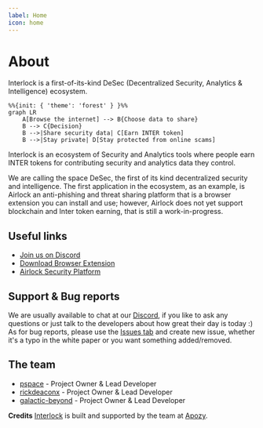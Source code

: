 ```yaml
---
label: Home
icon: home
---
```


# About

Interlock is a first-of-its-kind DeSec (Decentralized Security, Analytics & Intelligence) ecosystem.

```mermaid
%%{init: { 'theme': 'forest' } }%%
graph LR
    A[Browse the internet] --> B{Choose data to share}
    B --> C{Decision}
    B -->|Share security data| C[Earn INTER token]
    B -->|Stay private| D[Stay protected from online scams]
```

Interlock is an ecosystem of Security and Analytics tools where people earn INTER
tokens for contributing security and analytics data they control.

We are calling the space DeSec, the first of its kind decentralized security and intelligence. The first application in the ecosystem, as an example, is Airlock an anti-phishing and threat sharing platform that is a browser extension you can install and use; however, Airlock does not yet support blockchain and Inter token earning, that is still a work-in-progress.

## Useful links
* [Join us on Discord](https://discord.gg/wPAp9n5d)
* [Download Browser Extension](https://chrome.google.com/webstore/detail/nohack-by-apozy/akgjbibhebefdjbebhpmknohhojhppeb?hl=en)
* [Airlock Security Platform](https://airlock.security)

## Support & Bug reports

We are usually available to chat at our [Discord](https://discord.gg/wPAp9n5d), if you like to ask
any questions or just talk to the developers about how great their day is today :) As for bug reports, please use
the [Issues tab](https://github.com/interlock-network/interlock-whitepaper/issues) and create new issue, whether it's a typo in the white paper or you want something added/removed.

## The team
* [pspace](https://github.com/bountyx) - Project Owner & Lead Developer
* [rickdeaconx](https://github.com/rickdeaconx) - Project Owner & Lead Developer
* [galactic-beyond](https://github.com/galactic-beyond) - Project Owner & Lead Developer

**Credits**
[Interlock](https:/interlock.network/) is built and supported by the team at [Apozy](https://www.apozy.com).
